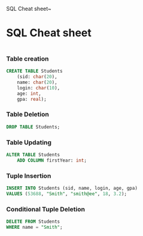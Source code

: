 SQL Cheat sheet~

# SQL Cheat sheet

```sql

```

### Table creation

```sql
CREATE TABLE Students
    (sid: char(20),
    name: char(20),
    login: char(10),
    age: int,
    gpa: real);
```

### Table Deletion

```sql
DROP TABLE Students;
```

### Table Updating

```sql
ALTER TABLE Students
    ADD COLUMN firstYear: int;
```

### Tuple Insertion 

```sql
INSERT INTO Students (sid, name, login, age, gpa)
VALUES (53688, "Smith", "smith@ee", 18, 3.2);
```

### Conditional Tuple Deletion


```sql
DELETE FROM Students
WHERE name = "Smith";
```

